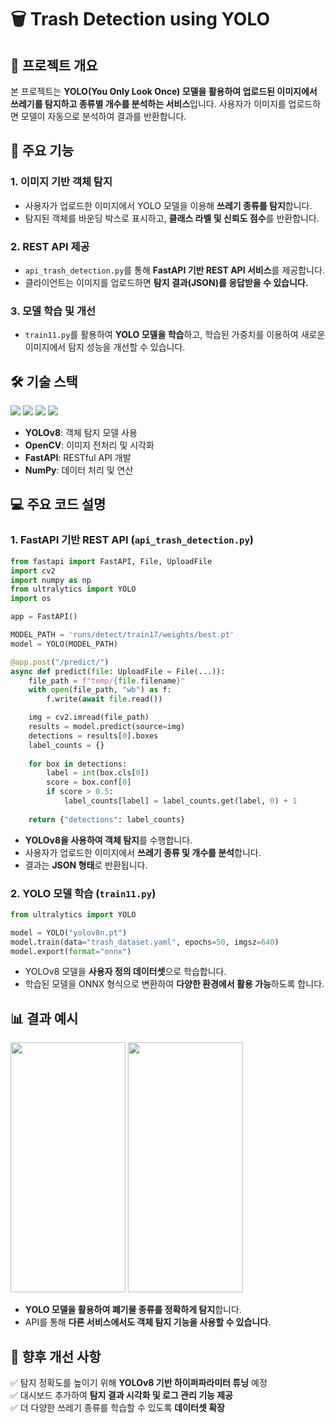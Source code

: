 # 🗑 Trash Detection using YOLO

## 📌 프로젝트 개요
본 프로젝트는 **YOLO(You Only Look Once) 모델을 활용하여 업로드된 이미지에서 쓰레기를 탐지하고 종류별 개수를 분석하는 서비스**입니다. 사용자가 이미지를 업로드하면 모델이 자동으로 분석하여 결과를 반환합니다.

## 🚀 주요 기능
### 1. 이미지 기반 객체 탐지
- 사용자가 업로드한 이미지에서 YOLO 모델을 이용해 **쓰레기 종류를 탐지**합니다.
- 탐지된 객체를 바운딩 박스로 표시하고, **클래스 라벨 및 신뢰도 점수**를 반환합니다.

### 2. REST API 제공
- `api_trash_detection.py`를 통해 **FastAPI 기반 REST API 서비스**를 제공합니다.
- 클라이언트는 이미지를 업로드하면 **탐지 결과(JSON)를 응답받을 수 있습니다.**

### 3. 모델 학습 및 개선
- `train11.py`를 활용하여 **YOLO 모델을 학습**하고, 학습된 가중치를 이용하여 새로운 이미지에서 탐지 성능을 개선할 수 있습니다.

## 🛠 기술 스택
<img src="https://img.shields.io/badge/Python-3776AB?style=for-the-badge&logo=python&logoColor=white"/> <img src="https://img.shields.io/badge/OpenCV-5C3EE8?style=for-the-badge&logo=opencv&logoColor=white"/> <img src="https://img.shields.io/badge/YOLO-00FFFF?style=for-the-badge"/> <img src="https://img.shields.io/badge/FastAPI-009688?style=for-the-badge&logo=fastapi&logoColor=white"/>

- **YOLOv8**: 객체 탐지 모델 사용
- **OpenCV**: 이미지 전처리 및 시각화
- **FastAPI**: RESTful API 개발
- **NumPy**: 데이터 처리 및 연산

## 💻 주요 코드 설명
### 1. FastAPI 기반 REST API (`api_trash_detection.py`)
```python
from fastapi import FastAPI, File, UploadFile
import cv2
import numpy as np
from ultralytics import YOLO
import os

app = FastAPI()

MODEL_PATH = 'runs/detect/train17/weights/best.pt'
model = YOLO(MODEL_PATH)

@app.post("/predict/")
async def predict(file: UploadFile = File(...)):
    file_path = f"temp/{file.filename}"
    with open(file_path, "wb") as f:
        f.write(await file.read())

    img = cv2.imread(file_path)
    results = model.predict(source=img)
    detections = results[0].boxes
    label_counts = {}
    
    for box in detections:
        label = int(box.cls[0]) 
        score = box.conf[0]
        if score > 0.5:
            label_counts[label] = label_counts.get(label, 0) + 1
    
    return {"detections": label_counts}
```
- **YOLOv8을 사용하여 객체 탐지**를 수행합니다.
- 사용자가 업로드한 이미지에서 **쓰레기 종류 및 개수를 분석**합니다.
- 결과는 **JSON 형태**로 반환됩니다.

### 2. YOLO 모델 학습 (`train11.py`)
```python
from ultralytics import YOLO

model = YOLO("yolov8n.pt")
model.train(data="trash_dataset.yaml", epochs=50, imgsz=640)
model.export(format="onnx")
```
- YOLOv8 모델을 **사용자 정의 데이터셋**으로 학습합니다.
- 학습된 모델을 ONNX 형식으로 변환하여 **다양한 환경에서 활용 가능**하도록 합니다.

## 📊 결과 예시

<img src="https://github.com/user-attachments/assets/f43f289f-dda3-4e01-a6ca-44faf0c12db5" width="184" height="400"/>
<img src="https://github.com/user-attachments/assets/b18f743e-a706-49ca-b3bf-1ae45d2262a6" width="184" height="400"/>

- **YOLO 모델을 활용하여 폐기물 종류를 정확하게 탐지**합니다.
- API를 통해 **다른 서비스에서도 객체 탐지 기능을 사용할 수 있습니다**.

## 🔄 향후 개선 사항
✅ 탐지 정확도를 높이기 위해 **YOLOv8 기반 하이퍼파라미터 튜닝** 예정  
✅ 대시보드 추가하여 **탐지 결과 시각화 및 로그 관리 기능 제공**  
✅ 더 다양한 쓰레기 종류를 학습할 수 있도록 **데이터셋 확장**  
